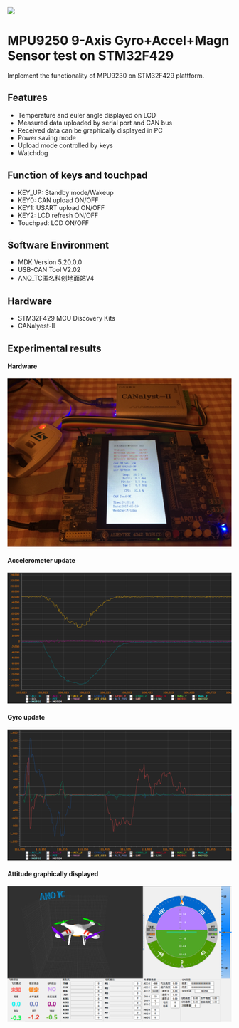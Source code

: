 ![](http://www.invensense.com/wp-content/uploads/2014/12/rp-mpu-9250.png)

MPU9250 9-Axis Gyro+Accel+Magn Sensor test on STM32F429
=========================
Implement the functionality of MPU9230 on STM32F429 plattform.

Features
------------
* Temperature and euler angle displayed on LCD
* Measured data uploaded by serial port and CAN bus
* Received data can be graphically displayed in PC
* Power saving mode
* Upload mode controlled by keys
* Watchdog

Function of keys and touchpad
------------
* KEY_UP: Standby mode/Wakeup
* KEY0: CAN upload ON/OFF
* KEY1: USART upload ON/OFF
* KEY2: LCD refresh ON/OFF
* Touchpad: LCD ON/OFF

Software Environment
------------

* MDK Version 5.20.0.0
* USB-CAN Tool V2.02
* ANO_TC匿名科创地面站V4



Hardware
------------
* STM32F429 MCU Discovery Kits
* CANalyest-II

Experimental results
------------
#### Hardware
![](https://github.com/VidaLay/MPU9250_Test_On_STM32F429/blob/master/Photos/Headwear.jpg?raw=true)

#### Accelerometer update
![](https://github.com/VidaLay/MPU9250_Test_On_STM32F429/blob/master/Photos/Acc.png?raw=true)

#### Gyro update
![](https://github.com/VidaLay/MPU9250_Test_On_STM32F429/blob/master/Photos/Gyro.png?raw=true)

#### Attitude graphically displayed
![](https://github.com/VidaLay/MPU9250_Test_On_STM32F429/blob/master/Photos/Attitude.png?raw=true)


